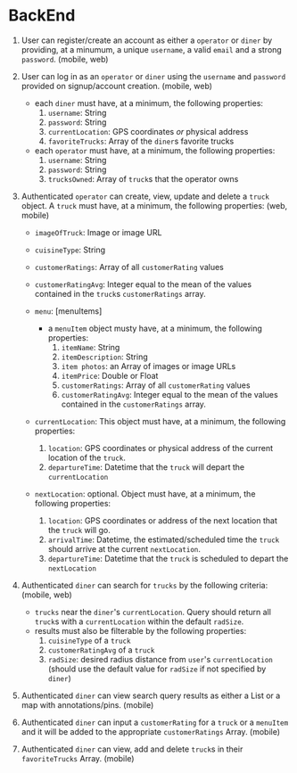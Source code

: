 # BackEnd
1. User can register/create an account as either a `operator` or `diner` by providing, at a minumum, a unique `username`, a valid `email` and a strong `password`. (mobile, web) 
2. User can log in as an `operator` or `diner` using the `username` and `password` provided on signup/account creation. (mobile, web)
	* each `diner` must have, at a minimum, the following properties:
		1. `username`: String
		2. `password`: String
		3. `currentLocation`: GPS coordinates _or_ physical address
		4. `favoriteTrucks`: Array of the `diner`s favorite trucks
	* each `operator` must have, at a minimum, the following properties:
		1. `username`: String
		2. `password`: String
		3. `trucksOwned`: Array of `truck`s that the operator owns
3. Authenticated `operator` can create, view, update and delete a `truck` object. A `truck` must have, at a minimum, the following properties: (web, mobile)

	* `imageOfTruck`: Image or image URL
	* `cuisineType`: String
	* `customerRatings`: Array of all `customerRating` values
	* `customerRatingAvg`: Integer equal to the mean of the values contained in the `truck`s `customerRatings` array.

	* `menu`: [menuItems]
		- a `menuItem` object musty have, at a minimum, the following properties:
			1. `itemName`: String
			2. `itemDescription`: String
			3. `item photos`: an Array of images or image URLs
			4. `itemPrice`: Double or Float
			5. `customerRatings`: Array of all `customerRating` values
			6. `customerRatingAvg`: Integer equal to the mean of the values contained in the `customerRatings` array.
	* `currentLocation`: This object must have, at a minimum, the following properties:
		1. `location`: GPS coordinates or physical address of the current location of the `truck`.
		2. `departureTime`: Datetime that the `truck` will depart the `currentLocation`
	* `nextLocation`: optional. Object must have, at a minimum, the following properties:
		1. `location`: GPS coordinates or address of the next location that the `truck` will go. 
		2. `arrivalTime`: Datetime, the estimated/scheduled time the `truck` should arrive at the current `nextLocation`.
		3. `departureTime`: Datetime that the `truck` is scheduled to depart the `nextLocation`
4. Authenticated `diner` can search for `trucks` by the following criteria: (mobile, web)
	* `trucks` near the `diner`'s `currentLocation`. Query should return all `truck`s with a `currentLocation` within the default `radSize`.
	* results must also be filterable by the following properties:
		1. `cuisineType` of a `truck`
		2. `customerRatingAvg` of a `truck`
		3. `radSize`: desired radius distance from `user`'s `currentLocation` (should use the default value for `radSize` if not specified by `diner`)
5. Authenticated `diner` can view search query results as either a List or a map with annotations/pins. (mobile)
6. Authenticated `diner` can input a `customerRating` for a `truck` or a `menuItem` and it will be added to the appropriate `customerRatings` Array. (mobile)
7. Authenticated `diner` can view, add and delete `truck`s in their `favoriteTrucks` Array. (mobile)